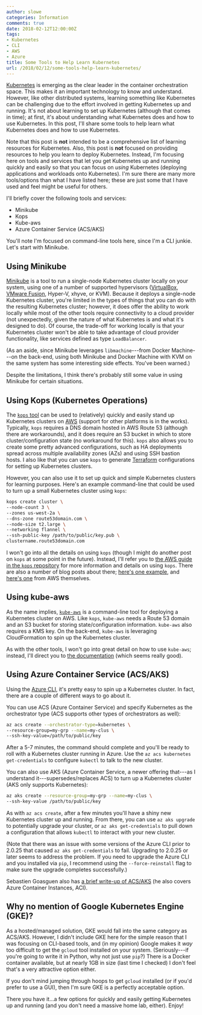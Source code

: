 ```yaml
---
author: slowe
categories: Information
comments: true
date: 2018-02-12T12:00:00Z
tags:
- Kubernetes
- CLI
- AWS
- Azure
title: Some Tools to Help Learn Kubernetes
url: /2018/02/12/some-tools-help-learn-kubernetes/
---
```


[Kubernetes][link-1] is emerging as the clear leader in the container orchestration space. This makes it an important technology to know and understand. However, like other distributed systems, learning something like Kubernetes can be challenging due to the effort involved in getting Kubernetes up and running. It's not about learning to set up Kubernetes (although that comes in time); at first, it's about understanding what Kubernetes does and how to use Kubernetes. In this post, I'll share some tools to help learn what Kubernetes does and how to use Kubernetes.<!--more-->

Note that this post is **not** intended to be a comprehensive list of learning resources for Kubernetes. Also, this post is **not** focused on providing resources to help you learn to deploy Kubernetes. Instead, I'm focusing here on tools and services that let you get Kubernetes up and running quickly and easily so that you can focus on _using_ Kubernetes (deploying applications and workloads onto Kubernetes). I'm sure there are many more tools/options than what I have listed here; these are just some that I have used and feel might be useful for others.

I'll briefly cover the following tools and services:

* Minikube
* Kops
* Kube-aws
* Azure Container Service (ACS/AKS)

You'll note I'm focused on command-line tools here, since I'm a CLI junkie. Let's start with Minikube.

## Using Minikube

[Minikube][link-2] is a tool to run a single-node Kubernetes cluster locally on your system, using one of a number of supported hypervisors ([VirtualBox][link-3], [VMware Fusion][link-4], Hyper-V, xhyve, or KVM). Because it deploys a single-node Kubernetes cluster, you're limited in the types of things that you can do with the resulting Kubernetes cluster; however, it does offer the ability to work locally while most of the other tools require connectivity to a cloud provider (not unexpectedly, given the nature of what Kubernetes is and what it's designed to do). Of course, the trade-off for working locally is that your Kubernetes cluster won't be able to take advantage of cloud provider functionality, like services defined as type `LoadBalancer`.

(As an aside, since Minikube leverages `libmachine`---from Docker Machine---on the back-end, using both Minikube and Docker Machine with KVM on the same system has some interesting side effects. You've been warned.)

Despite the limitations, I think there's probably still some value in using Minikube for certain situations.

## Using Kops (Kubernetes Operations)

The [`kops` tool][link-5] can be used to (relatively) quickly and easily stand up Kubernetes clusters on [AWS][link-6] (support for other platforms is in the works). Typically, `kops` requires a DNS domain hosted in AWS Route 53 (although there are workarounds), and it does require an S3 bucket in which to store cluster/configuration state (no workaround for this). `kops` also allows you to create some pretty advanced configurations, such as HA deployments spread across multiple availability zones (AZs) and using SSH bastion hosts. I also like that you can use `kops` to generate [Terraform][link-7] configurations for setting up Kubernetes clusters.

However, you can also use it to set up quick and simple Kubernetes clusters for learning purposes. Here's an example command-line that could be used to turn up a small Kubernetes cluster using `kops`:

```sh
kops create cluster \
--node-count 3 \
--zones us-west-2a \
--dns-zone route53domain.com \
--node-size t2.large \
--networking flannel \
--ssh-public-key /path/to/public/key.pub \
clustername.route53domain.com
```

I won't go into all the details on using `kops` (though I might do another post on `kops` at some point in the future). Instead, I'll refer you to [the AWS guide in the `kops` repository][link-8] for more information and details on using `kops`. There are also a number of blog posts about there; [here's one example][link-9], and [here's one][link-12] from AWS themselves.

## Using kube-aws

As the name implies, [`kube-aws`][link-10] is a command-line tool for deploying a Kubernetes cluster on AWS. Like `kops`, `kube-aws` needs a Route 53 domain and an S3 bucket for storing state/configuration information. `kube-aws` also requires a KMS key. On the back-end, `kube-aws` is leveraging CloudFormation to spin up the Kubernetes cluster.

As with the other tools, I won't go into great detail on how to use `kube-aws`; instead, I'll direct you to [the documentation][link-11] (which seems really good).

## Using Azure Container Service (ACS/AKS)

Using the [Azure CLI][link-13], it's pretty easy to spin up a Kubernetes cluster. In fact, there are a couple of different ways to go about it.

You can use ACS (Azure Container Service) and specify Kubernetes as the orchestrator type (ACS supports other types of orchestrators as well):

```sh
az acs create --orchestrator-type=kubernetes \
--resource-group=my-grp --name=my-clus \
--ssh-key-value=/path/to/public/key
```

After a 5-7 minutes, the command should complete and you'll be ready to roll with a Kubernetes cluster running in Azure. Use the `az acs kubernetes get-credentials` to configure `kubectl` to talk to the new cluster.

You can also use AKS (Azure Container Service, a newer offering that---as I understand it---supersedes/replaces ACS) to turn up a Kubernetes cluster (AKS only supports Kubernetes):

```sh
az aks create --resource-group=my-grp --name=my-clus \
--ssh-key-value /path/to/public/key
```

As with `az acs create`, after a few minutes you'll have a shiny new Kubernetes cluster up and running. From there, you can use `az aks upgrade` to potentially upgrade your cluster, or `az aks get-credentials` to pull down a configuration that allows `kubectl` to interact with your new cluster.

(Note that there was an issue with some versions of the Azure CLI prior to 2.0.25 that caused `az aks get-credentials` to fail. Upgrading to 2.0.25 or later seems to address the problem. If you need to upgrade the Azure CLI and you installed via `pip`, I recommend using the `--force-reinstall` flag to make sure the upgrade completes successfully.)

Sebastien Goasguen also has [a brief write-up of ACS/AKS][link-14] (he also covers Azure Container Instances, ACI).

## Why no mention of Google Kubernetes Engine (GKE)?

As a hosted/managed solution, GKE would fall into the same category as ACS/AKS. However, I didn't include GKE here for the simple reason that I was focusing on CLI-based tools, and (in my opinion) Google makes it _way_ too difficult to get the `gcloud` tool installed on your system. (Seriously---if you're going to write it in Python, why not just use `pip`?) There is a Docker container available, but at nearly 1GB in size (last time I checked) I don't feel that's a very attractive option either.

If you don't mind jumping through hoops to get `gcloud` installed (or if you'd prefer to use a GUI), then I'm sure GKE is a perfectly acceptable option.

There you have it...a few options for quickly and easily getting Kubernetes up and running (and you don't need a massive home lab, either). Enjoy!

[link-1]: https://kubernetes.io/
[link-2]: https://github.com/kubernetes/minikube
[link-3]: https://www.virtualbox.org/
[link-4]: https://www.vmware.com/products/fusion.html
[link-5]: https://github.com/kubernetes/kops
[link-6]: https://aws.amazon.com/
[link-7]: https://www.terraform.io/
[link-8]: https://github.com/kubernetes/kops/blob/master/docs/aws.md
[link-9]: https://ryaneschinger.com/blog/kubernetes-aws-vpc-kops-terraform/
[link-10]: https://github.com/kubernetes-incubator/kube-aws
[link-11]: https://kubernetes-incubator.github.io/kube-aws/
[link-12]: https://aws.amazon.com/blogs/opensource/running-bleeding-edge-kubernetes-on-aws-with-kops/
[link-13]: https://docs.microsoft.com/en-us/cli/azure/overview?view=azure-cli-latest
[link-14]: https://medium.com/bitnami-perspectives/az-aci-aks-acs-in-5-minutes-top-chrono-65c9952dfeb8
